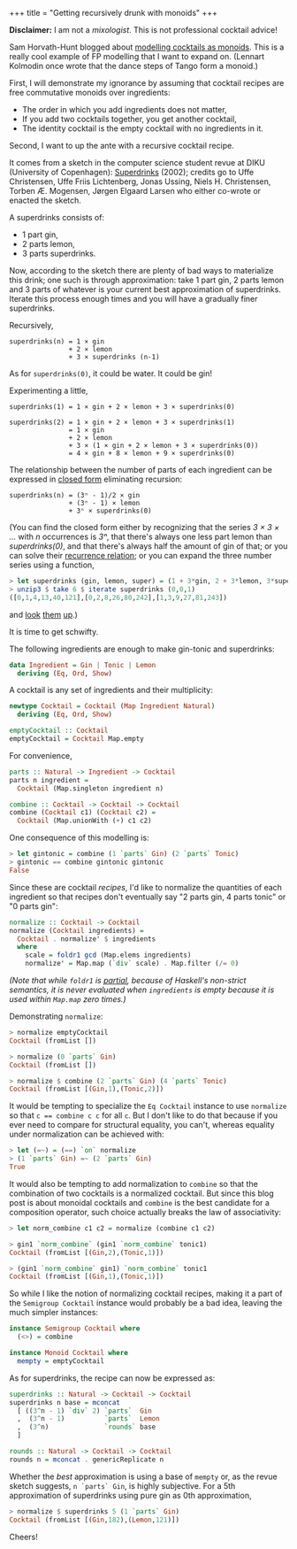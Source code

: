 +++
title = "Getting recursively drunk with monoids"
+++

**Disclaimer:** I am not a *mixologist*. This is not professional cocktail advice!

Sam Horvath-Hunt blogged about [modelling cocktails as monoids](https://dev.to/samhh/monoids-and-semigroups-2b94). This is a really cool example of FP modelling that I want to expand on. (Lennart Kolmodin once wrote that the dance steps of Tango form a monoid.)

First, I will demonstrate my ignorance by assuming that cocktail recipes are free commutative monoids over ingredients:

- The order in which you add ingredients does not matter,
- If you add two cocktails together, you get another cocktail,
- The identity cocktail is the empty cocktail with no ingredients in it.

Second, I want to up the ante with a recursive cocktail recipe.

It comes from a sketch in the computer science student revue at DIKU (University of Copenhagen): [Superdrinks](https://github.com/dikurevy/Public-Archive/blob/bb88d10bb88b69687f4448b83eeebcf526a81892/2002/sketches/RekursivDrink.tex) (2002); credits go to Uffe Christensen, Uffe Friis Lichtenberg, Jonas Ussing, Niels H. Christensen, Torben Æ. Mogensen, Jørgen Elgaard Larsen who either co-wrote or enacted the sketch.

A superdrinks consists of:
- 1 part gin,
- 2 parts lemon,
- 3 parts superdrinks.

Now, according to the sketch there are plenty of bad ways to materialize this drink; one such is through approximation: take 1 part gin, 2 parts lemon and 3 parts of whatever is your current best approximation of superdrinks. Iterate this process enough times and you will have a gradually finer superdrinks.

Recursively,

```
superdrinks(n) = 1 × gin
               + 2 × lemon
               + 3 × superdrinks (n-1)
```

As for `superdrinks(0)`, it could be water. It could be gin!

Experimenting a little,

```
superdrinks(1) = 1 × gin + 2 × lemon + 3 × superdrinks(0)

superdrinks(2) = 1 × gin + 2 × lemon + 3 × superdrinks(1)
               = 1 × gin
               + 2 × lemon
               + 3 × (1 × gin + 2 × lemon + 3 × superdrinks(0))
               = 4 × gin + 8 × lemon + 9 × superdrinks(0)
```

The relationship between the number of parts of each ingredient can be expressed in [closed form](https://en.wikipedia.org/wiki/Closed-form_expression) eliminating recursion:

```
superdrinks(n) = (3ⁿ - 1)/2 × gin
               + (3ⁿ - 1) × lemon
               + 3ⁿ × superdrinks(0)
```

(You can find the closed form either by recognizing that the series *3 × 3 × ...* with *n* occurrences is *3ⁿ*, that there's always one less part lemon than *superdrinks(0)*, and that there's always half the amount of gin of that; or you can solve their [recurrence relation](https://en.wikipedia.org/wiki/Recurrence_relation); or you can expand the three number series using a function,

```haskell
> let superdrinks (gin, lemon, super) = (1 + 3*gin, 2 + 3*lemon, 3*super)
> unzip3 $ take 6 $ iterate superdrinks (0,0,1)
([0,1,4,13,40,121],[0,2,8,26,80,242],[1,3,9,27,81,243])
```

and [look](https://oeis.org/search?q=1%2C4%2C13%2C40%2C121) [them](https://oeis.org/search?q=2%2C8%2C26%2C80%2C242) [up](https://oeis.org/search?q=3%2C9%2C27%2C81%2C243).)

It is time to get schwifty.

The following ingredients are enough to make gin-tonic and superdrinks:

```haskell
data Ingredient = Gin | Tonic | Lemon
  deriving (Eq, Ord, Show)
```

A cocktail is any set of ingredients and their multiplicity:

```haskell
newtype Cocktail = Cocktail (Map Ingredient Natural)
  deriving (Eq, Ord, Show)

emptyCocktail :: Cocktail
emptyCocktail = Cocktail Map.empty
```

For convenience,

```haskell
parts :: Natural -> Ingredient -> Cocktail
parts n ingredient =
  Cocktail (Map.singleton ingredient n)

combine :: Cocktail -> Cocktail -> Cocktail
combine (Cocktail c1) (Cocktail c2) =
  Cocktail (Map.unionWith (+) c1 c2)
```

One consequence of this modelling is:

```haskell
> let gintonic = combine (1 `parts` Gin) (2 `parts` Tonic)
> gintonic == combine gintonic gintonic
False
```

Since these are cocktail *recipes*, I'd like to normalize the quantities of each ingredient so that recipes don't eventually say "2 parts gin, 4 parts tonic" or "0 parts gin":

```haskell
normalize :: Cocktail -> Cocktail
normalize (Cocktail ingredients) =
  Cocktail . normalize' $ ingredients
  where
    scale = foldr1 gcd (Map.elems ingredients)
    normalize' = Map.map (`div` scale) . Map.filter (/= 0)
```

*(Note that while `foldr1` is [partial](https://wiki.haskell.org/Avoiding_partial_functions), because of Haskell's non-strict semantics, it is never evaluated when `ingredients` is empty because it is used within `Map.map` zero times.)*

Demonstrating `normalize`:

```haskell
> normalize emptyCocktail 
Cocktail (fromList [])

> normalize (0 `parts` Gin)
Cocktail (fromList [])

> normalize $ combine (2 `parts` Gin) (4 `parts` Tonic)
Cocktail (fromList [(Gin,1),(Tonic,2)])
```

It would be tempting to specialize the `Eq Cocktail` instance to use `normalize` so that `c == combine c c` for all `c`. But I don't like to do that because if you ever need to compare for structural equality, you can't, whereas equality under normalization can be achieved with:

```haskell
> let (=~) = (==) `on` normalize
> (1 `parts` Gin) =~ (2 `parts` Gin)
True
```

It would also be tempting to add normalization to `combine` so that the combination of two cocktails is a normalized cocktail. But since this blog post is about monoidal cocktails and `combine` is the best candidate for a composition operator, such choice actually breaks the law of associativity:

```haskell
> let norm_combine c1 c2 = normalize (combine c1 c2)

> gin1 `norm_combine` (gin1 `norm_combine` tonic1)
Cocktail (fromList [(Gin,2),(Tonic,1)])

> (gin1 `norm_combine` gin1) `norm_combine` tonic1
Cocktail (fromList [(Gin,1),(Tonic,1)])
```

So while I like the notion of normalizing cocktail recipes, making it a part of the `Semigroup Cocktail` instance would probably be a bad idea, leaving the much simpler instances:

```haskell
instance Semigroup Cocktail where
  (<>) = combine

instance Monoid Cocktail where
  mempty = emptyCocktail
```

As for superdrinks, the recipe can now be expressed as:

```haskell
superdrinks :: Natural -> Cocktail -> Cocktail
superdrinks n base = mconcat
  [ ((3^n - 1) `div` 2) `parts`  Gin
  ,  (3^n - 1)          `parts`  Lemon
  ,  (3^n)              `rounds` base
  ]

rounds :: Natural -> Cocktail -> Cocktail
rounds n = mconcat . genericReplicate n
```

Whether the *best* approximation is using a base of `mempty` or, as the revue sketch suggests, ``n `parts` Gin``, is highly subjective. For a 5th approximation of superdrinks using pure gin as 0th approximation,

```haskell
> normalize $ superdrinks 5 (1 `parts` Gin)
Cocktail (fromList [(Gin,182),(Lemon,121)])
```

Cheers!